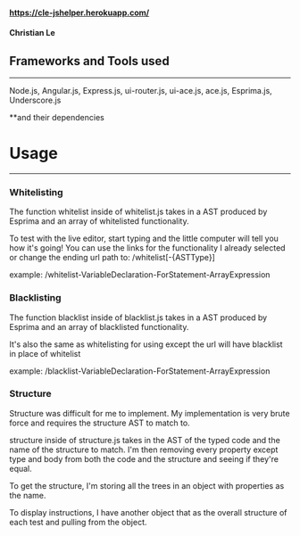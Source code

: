 #### https://cle-jshelper.herokuapp.com/
#### Christian Le


## Frameworks and Tools used
-------------------------
Node.js,
Angular.js,
Express.js,
ui-router.js,
ui-ace.js,
ace.js,
Esprima.js,
Underscore.js

**and their dependencies

# Usage
-------------------------
### Whitelisting

The function whitelist inside of whitelist.js takes in a
AST produced by Esprima and an array of whitelisted functionality.

To test with the live editor, start typing and the little
computer will tell you how it's going! You can use the links for the functionality
I already selected or change the ending url path to:
/whitelist[-{ASTType}]

example: /whitelist-VariableDeclaration-ForStatement-ArrayExpression


### Blacklisting

The function blacklist inside of blacklist.js takes in a
AST produced by Esprima and an array of blacklisted functionality.

It's also the same as whitelisting for using except the url will have blacklist
in place of whitelist

example: /blacklist-VariableDeclaration-ForStatement-ArrayExpression


### Structure

Structure was difficult for me to implement. My implementation is very brute force
and requires the structure AST to match to.

structure inside of structure.js takes in the AST of the typed code and the name
of the structure to match. I'm then removing every property except type and
body from both the code and the structure and seeing if they're equal.

To get the structure, I'm storing all the trees in an object with properties as
the name.

To display instructions, I have another object that as the overall structure of
each test and pulling from the object.

